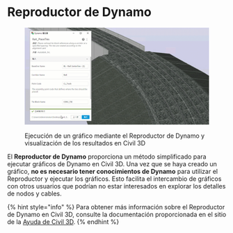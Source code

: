 # Reproductor de Dynamo

<figure><img src="../.gitbook/assets/Rail_PlaceTies_Player (1).gif" alt=""><figcaption><p>Ejecución de un gráfico mediante el Reproductor de Dynamo y visualización de los resultados en Civil 3D</p></figcaption></figure>

El **Reproductor de Dynamo** proporciona un método simplificado para ejecutar gráficos de Dynamo en Civil 3D. Una vez que se haya creado un gráfico, **no es necesario tener conocimientos de Dynamo** para utilizar el Reproductor y ejecutar los gráficos. Esto facilita el intercambio de gráficos con otros usuarios que podrían no estar interesados en explorar los detalles de nodos y cables.

{% hint style="info" %}
 Para obtener más información sobre el Reproductor de Dynamo en Civil 3D, consulte la documentación proporcionada en el sitio de la [Ayuda de Civil 3D](https://help.autodesk.com/view/CIV3D/2024/ESP/?guid=Civil3D_Dynamo_Dynamo_Player_html). 
{% endhint %}
